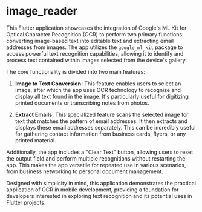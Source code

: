 # image_reader

This Flutter application showcases the integration of Google's ML Kit for Optical Character Recognition (OCR) to perform two primary functions: converting image-based text into editable text and extracting email addresses from images. The app utilizes the `google_ml_kit` package to access powerful text recognition capabilities, allowing it to identify and process text contained within images selected from the device's gallery.

The core functionality is divided into two main features:
1. **Image to Text Conversion:** This feature enables users to select an image, after which the app uses OCR technology to recognize and display all text found in the image. It's particularly useful for digitizing printed documents or transcribing notes from photos.
   
2. **Extract Emails:** This specialized feature scans the selected image for text that matches the pattern of email addresses. It then extracts and displays these email addresses separately. This can be incredibly useful for gathering contact information from business cards, flyers, or any printed material.

Additionally, the app includes a "Clear Text" button, allowing users to reset the output field and perform multiple recognitions without restarting the app. This makes the app versatile for repeated use in various scenarios, from business networking to personal document management.

Designed with simplicity in mind, this application demonstrates the practical application of OCR in mobile development, providing a foundation for developers interested in exploring text recognition and its potential uses in Flutter projects.
